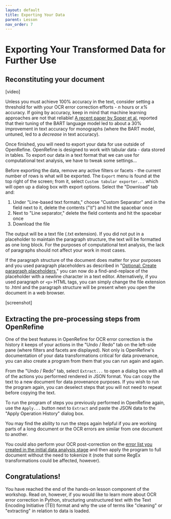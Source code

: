 ```yaml
---
layout: default
title: Exporting Your Data
parent: Lesson
nav_order: 7
---
```


# Exporting Your Transformed Data for Further Use

## Reconstituting your document

\[video]

Unless you must achieve 100% accuracy in the text, consider setting a threshold for with your OCR error correction efforts - *n* hours or *x%* accuracy. If going by accuracy, keep in mind that machine learning approaches are not that reliable! [A recent paper by Soper et al.](https://aclanthology.org/2021.wnut-1.31.pdf) reported that their tuning of the BART language model led to about a 30% improvement in text accuracy for monographs (where the BART model, untuned, led to a *decrease* in text accuracy). 

Once finished, you will need to export your data for use outside of OpenRefine. OpenRefine is designed to work with tabular data - data stored in tables. To export our data in a text format that we can use for computational text analysis, we have to tweak some settings...

Before exporting the data, remove any active filters or facets - the current number of rows is what will be exported. The `Export` menu is found at the top right of the screen; from it, select `Custom tabular exporter...` which will open up a dialog box with export options. Select the "Download" tab and:

1. Under "Line-based text formats," choose "Custom Separator" and in the field next to it, delete the contents ("\t") and hit the spacebar once
2. Next to "Line separator," delete the field contents and hit the spacebar once
3. Download the file

The output will be a text file (.txt extension). If you did not put in a placeholder to maintain the paragraph structure, the text will be formatted as one long block. For the purposes of computational text analysis, the lack of paragraphs should not affect your work in most cases.

If the paragraph structure of the document does matter for your purposes and you used paragraph placeholders as described in "[Optional: Create paragraph placeholders](https://scds.github.io/text-analysis-1/or-prep.html#optional-create-paragraph-placeholders)," you can now do a find-and-replace of the placeholder with a newline character in a text editor. Alternatively, if you used paragraph or `<p>` HTML tags, you can simply change the file extension to .html and the paragraph structure will be present when you open the document in a web browser.

\[screenshot]


## Extracting the pre-processing steps from OpenRefine

One of the best features in OpenRefine for OCR error correction is the history it keeps of your actions in the "Undo / Redo" tab on the left-side pane (where filters and facets are displayed). Not only is OpenRefine's documentation of your data transformations critical for data provenance, you can also create a program from them that you can run again and again.

From the "Undo / Redo" tab, select `Extract...` to open a dialog box with all of the actions you performed rendered in JSON format. You can copy the text to a new document for data provenance purposes. If you wish to run the program again, you can deselect steps that you will not need to repeat before copying the text.

To run the program of steps you previously performed in OpenRefine again, use the `Apply...` button next to `Extract` and paste the JSON data to the "Apply Operation History" dialog box.

You may find the ability to run the steps again helpful if you are working parts of a long document or the OCR errors are similar from one document to another. 

You could also perform your OCR post-correction on the [error list you created in the initial data analysis stage](https://scds.github.io/text-analysis-1/initial-data-analysis.html#ida-step-3-create-a-macro-to-export-an-ocr-error-list) and then apply the program to full document without the need to tokenize it (note that some RegEx transformations could be affected, however).

## Congratulations!

You have reached the end of the hands-on lesson component of the workshop. Read on, however, if you would like to learn more about OCR error correction in Python, structuring unstructured text with the Text Encoding Initiative (TEI) format and why the use of terms like "cleaning" or "extracting" in relation to data is loaded. 
 

